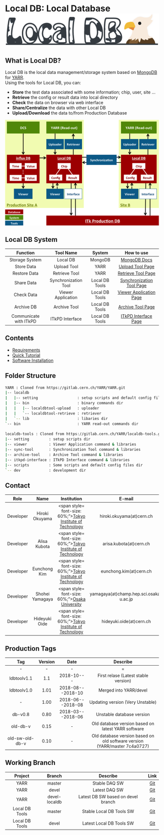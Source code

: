 # Local DB: Local Database ![Local DB](images/logo.png)

## What is Local DB?
Local DB is the local data management/storage system based on [MongoDB](https://docs.mongodb.com/) for [YARR](https://gitlab.cern.ch/YARR).<br>
Using the tools for Local DB, you can:

- **Store** the test data associated with some information; chip, user, site ...
- **Retrieve** the config or result data into local directory
- **Check** the data on browser via web interface
- **Share/Centralize** the data with other Local DB
- **Upload/Download** the data to/from Production Database

![Local DB System Overview](images/overview.png)

## Local DB System

|Function              |Tool Name           |System        |How to use                               |
|:--------------------:|:------------------:|:------------:|:---------------------------------------:|
|Storage System        |Local DB            |MongoDB       |[MongoDB Docs](https://docs.mongodb.com/)|
|Store Data            |Upload Tool         |YARR          |[Upload Tool Page](upload.md)            |
|Restore Data          |Retrieve Tool       |YARR          |[Retrieve Tool Page](retrieve.md)        |
|Share Data            |Synchronization Tool|Local DB Tools|[Synchronization Tool Page](sync.md)     |
|Check Data            |Viewer Application  |Local DB Tools|[Viewer Application Page](viewer.md)     |
|Archive DB            |Archive Tool        |Local DB Tools|[Archive Tool Page](archive.md)          |
|Communicate with ITkPD|ITkPD Interface     |Local DB Tools|[ITkPD Interface Page](itkpd.md)         |

## Contents
* [Requirements](requirements.md)
* [Quick Tutorial](tutorial.md)
* [Software Installation](install.md)

## Folder Structure
```bash
YARR : Cloned from https://gitlab.cern.ch/YARR/YARR.git
|-- localdb
|   |-- setting                  : setup scripts and default config files dir
|   |-- bin                      : binary commands dir
|   |   |-- localdbtool-upload   : uploader
|   |   `-- localdbtool-retrieve : retriever
|   `-- lib                      : libaries dir
`-- bin                          : YARR read-out commands dir

localdb-tools : Cloned from https://gitlab.cern.ch/YARR/localdb-tools.git
|-- setting         : setup scripts dir
|-- viewer          : Viewer Application command & libraries
|-- sync-tool       : Synchronization Tool command & libraries
|-- archive-tool    : Archive Tool command & libraries
|-- itkpd-interface : ITkPD Interface command & libraries
|-- scripts         : Some scripts and default config files dir
`-- dev             : development dir
```

## Contact
|Role     |Name           |Institution                                                                        |E-mail                                 |
|:-------:|:-------------:|:---------------------------------------------------------------------------------:|:-------------------------------------:|
|Developer|Hiroki Okuyama |<span style= font-size: 60%;”>[Tokyo Institute of Technology](http://www-hep.phys.titech.ac.jp/jlab/index_e.html)</span>|hiroki.okuyama(at)cern.ch              |
|Developer|Alisa Kubota   |<span style= font-size: 60%;”>[Tokyo Institute of Technology](http://www-hep.phys.titech.ac.jp/jlab/index_e.html)</span>|arisa.kubota(at)cern.ch                |
|Developer|Eunchong Kim   |<span style= font-size: 60%;”>[Tokyo Institute of Technology](http://www-hep.phys.titech.ac.jp/jlab/index_e.html)</span>|eunchong.kim(at)cern.ch                |
|Developer|Shohei Yamagaya|<span style= font-size: 60%;”>[Osaka University](http://osksn2.hep.sci.osaka-u.ac.jp/member.html)                </span>|yamagaya(at)champ.hep.sci.osaka-u.ac.jp|
|Developer|Hideyuki Oide  |<span style= font-size: 60%;”>[Tokyo Institute of Technology](http://www-hep.phys.titech.ac.jp/jlab/index_e.html)</span>|hideyuki.oide(at)cern.ch               |

## Production Tags

|Tag            |Version|Date             |Describe                                                                 |
|:-------------:|:-----:|:---------------:|:-----------------------------------------------------------------------:|
|-              |-      |-                |=                                                                        |
|ldbtoolv1.1    |1.1    |2018-10---       |First relase (Latest stable version)                                     |
|ldbtoolv1.0    |1.01   |2018-08---2018-10|Merged into YARR/devel                                                   |
|-              |1.00   |2018-06---2018-08|Updating version (Very Unstable)                                         |
|db-v0.8        |0.80   |2018-03---2018-06|Unstable database version                                                |
|old-db-v       |0.15   |-                |Old database version based on latest YARR software                       |
|old-sw-old-db-v|0.10   |-                |Old database version based on old software version (YARR/master 7c4a0727)|

## Working Branch
|Project       |Branch       |Describe                          |Link                                                        |
|:------------:|:-----------:|:--------------------------------:|:----------------------------------------------------------:|
|YARR          |master       |Stable DAQ SW                     |[Git](https://gitlab.cern.ch/YARR/YARR/tree/master)         |
|YARR          |devel        |Latest DAQ SW                     |[Git](https://gitlab.cern.ch/YARR/YARR/tree/devel)          |
|YARR          |devel-localdb|Latest DB SW based on devel branch|[Git](https://gitlab.cern.ch/YARR/YARR/tree/devel-localdb)  |
|Local DB Tools|master       |Stable Local DB Tools SW          |[Git](https://gitlab.cern.ch/YARR/localdb-tools/tree/master)|
|Local DB Tools|devel        |Latest Local DB Tools SW          |[Git](https://gitlab.cern.ch/YARR/localdb-tools/tree/devel) |

